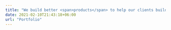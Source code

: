 ```yaml
---
title: "We build better <span>products</span> to help our clients build better <span>companies</span>"
date: 2021-02-10T21:43:18+06:00
url: "Portfolio"
---
```


